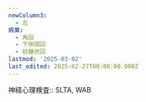 ```yaml
---
newColumn3:
  - 左
病巣:
  - 角回
  - 下側頭回
  - 紡錘状回
lastmod: '2025-03-02'
last_edited: 2025-02-27T00:00:00.000Z
---
```


神経心理検査:: SLTA, WAB
